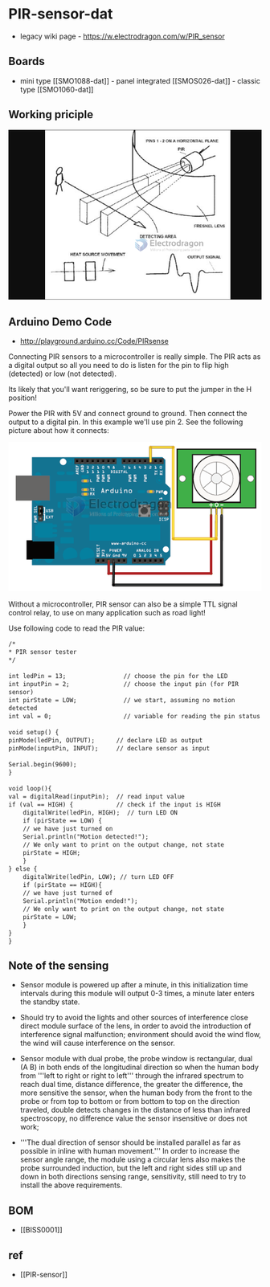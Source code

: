 
# PIR-sensor-dat

- legacy wiki page - https://w.electrodragon.com/w/PIR_sensor

## Boards 

- mini type [[SMO1088-dat]] - panel integrated [[SMOS026-dat]] - classic type [[SMO1060-dat]]





## Working priciple 

![](2023-12-12-17-56-14.png)


## Arduino Demo Code 

- http://playground.arduino.cc/Code/PIRsense

Connecting PIR sensors to a microcontroller is really simple. The PIR acts as a digital output so all you need to do is listen for the pin to flip high (detected) or low (not detected).

Its likely that you'll want reriggering, so be sure to put the jumper in the H position!

Power the PIR with 5V and connect ground to ground. Then connect the output to a digital pin. In this example we'll use pin 2.
See the following picture about how it connects:

![](2023-12-12-17-58-19.png)

Without a microcontroller, PIR sensor can also be a simple TTL signal control relay, to use on many application such as road light!

Use following code to read the PIR value:

    /*
    * PIR sensor tester
    */
    
    int ledPin = 13;                // choose the pin for the LED
    int inputPin = 2;               // choose the input pin (for PIR sensor)
    int pirState = LOW;             // we start, assuming no motion detected
    int val = 0;                    // variable for reading the pin status
    
    void setup() {
    pinMode(ledPin, OUTPUT);      // declare LED as output
    pinMode(inputPin, INPUT);     // declare sensor as input
    
    Serial.begin(9600);
    }
    
    void loop(){
    val = digitalRead(inputPin);  // read input value
    if (val == HIGH) {            // check if the input is HIGH
        digitalWrite(ledPin, HIGH);  // turn LED ON
        if (pirState == LOW) {
        // we have just turned on
        Serial.println("Motion detected!");
        // We only want to print on the output change, not state
        pirState = HIGH;
        }
    } else {
        digitalWrite(ledPin, LOW); // turn LED OFF
        if (pirState == HIGH){
        // we have just turned of
        Serial.println("Motion ended!");
        // We only want to print on the output change, not state
        pirState = LOW;
        }
    }
    }


## Note of the sensing 
* Sensor module is powered up after a minute, in this initialization time intervals during this module will output 0-3 times, a minute later enters the standby state.
  
* Should try to avoid the lights and other sources of interference close direct module surface of the lens, in order to avoid the introduction of interference signal malfunction; environment should avoid the wind flow, the wind will cause interference on the sensor.
  
* Sensor module with dual probe, the probe window is rectangular, dual (A B) in both ends of the longitudinal direction so when the human body from '''left to right or right to left''' through the infrared spectrum to reach dual time, distance difference, the greater the difference, the more sensitive the sensor,
when the human body from the front to the probe or from top to bottom or from bottom to top on the direction traveled, double detects changes in the distance of less than infrared spectroscopy, no difference value the sensor insensitive or does not work;

* '''The dual direction of sensor should be installed parallel as far as possible in inline with human movement.''' In order to increase the sensor angle range, the module using a circular lens also makes the probe surrounded induction, but the left and right sides still up and down in both directions sensing range, sensitivity, still need to try to install the above requirements.

## BOM 

- [[BISS0001]]

## ref 

- [[PIR-sensor]]